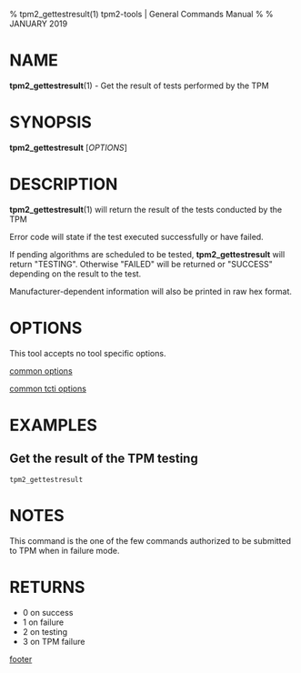 % tpm2_gettestresult(1) tpm2-tools | General Commands Manual
%
% JANUARY 2019

# NAME

**tpm2_gettestresult**(1) - Get the result of tests performed by the TPM

# SYNOPSIS

**tpm2_gettestresult** [*OPTIONS*]

# DESCRIPTION

**tpm2_gettestresult**(1) will return the result of the tests conducted by the TPM

Error code will state if the test executed successfully or have failed.

If pending algorithms are scheduled to be tested, **tpm2_gettestresult** will
return "TESTING". Otherwise "FAILED" will be returned or "SUCCESS" depending
on the result to the test.

Manufacturer-dependent information will also be printed in raw hex format.

# OPTIONS

This tool accepts no tool specific options.

[common options](common/options.md)

[common tcti options](common/tcti.md)

# EXAMPLES

## Get the result of the TPM testing

```
tpm2_gettestresult
```

# NOTES

This command is the one of the few commands authorized to be submitted to TPM when in failure mode.

# RETURNS

- 0 on success
- 1 on failure
- 2 on testing
- 3 on TPM failure

[footer](common/footer.md)

